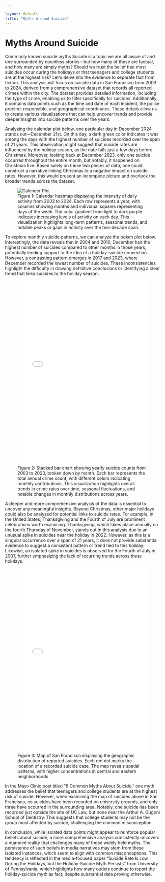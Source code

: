 ```yaml
---

layout: default
title: "Myths Around Suicide"
---
```


# Myths Around Suicide

Commonly known suicide myths Suicide is a topic we are all aware of and one surrounded by countless stories—but how many of these are factual, and how many are simply myths? 
Should we trust the belief that most suicides occur during the holidays or that teenagers and college students are at the highest risk? Let's delve into the evidence to separate fact from fiction. 
This analysis will focus on suicide data in San Francisco from 2003 to 2024, derived from a comprehensive dataset that records all reported crimes within the city. The dataset provides detailed information, including the type of crime, enabling us to filter specifically for suicides. Additionally, it contains data points such as the time and date of each incident, the police precinct responsible, and geographical coordinates. These details allow us to create various visualizations that can help uncover trends and provide deeper insights into suicide patterns over the years. 

Analyzing the calendar plot below, one particular day in December 2024 stands out—December 21st. On this day, a dark green color indicates it was among the days with the highest number of suicides recorded over the span of 21 years. This observation might suggest that suicide rates are influenced by the holiday season, as the date falls just a few days before Christmas. Moreover, looking back at December 2023, only one suicide occurred throughout the entire month, but notably, it happened on Christmas Eve. Based solely on these two pieces of data, one could construct a narrative linking Christmas to a negative impact on suicide rates. However, this would present an incomplete picture and overlook the broader trends across the dataset. 

<figure>
  <img src="assets/calendar_plot.png" alt="Calender Plot" />
  <figcaption>Figure 1: Calendar heatmap displaying the intensity of daily activity from 2003 to 2024. Each row represents a year, with columns showing months and individual squares representing days of the week. The color gradient from light to dark purple indicates increasing levels of activity on each day. This visualization highlights long-term patterns, seasonal trends, and notable peaks or gaps in activity over the two-decade span.</figcaption>
</figure>

To explore monthly suicide patterns, we can analyze the bokeh plot below. Interestingly, the data reveals that in 2004 and 2010, December had the highest number of suicides compared to other months in those years, potentially lending support to the idea of a holiday-suicide connection. However, a contrasting pattern emerges in 2017 and 2023, where December recorded the lowest number of suicides. These inconsistencies highlight the difficulty in drawing definitive conclusions or identifying a clear trend that links suicides to the holiday season. 

<figure>
    <iframe src="assets/bokeh_plot.html" width="100%" height="600" style="border:none;"></iframe>
    <figcaption>Figure 2: Stacked bar chart showing yearly suicide counts from 2003 to 2023, broken down by month. Each bar represents the total annual crime count, with different colors indicating monthly contributions. This visualization highlights overall trends in crime rates over time, seasonal fluctuations, and notable changes in monthly distributions across years.</figcaption>
</figure>

A deeper and more comprehensive analysis of the data is essential to uncover any meaningful insights. Beyond Christmas, other major holidays could also be analyzed for potential links to suicide rates. For example, in the United States, Thanksgiving and the Fourth of July are prominent celebrations worth examining. Thanksgiving, which takes place annually on the fourth Thursday of November, stands out in this analysis due to an unusual spike in suicides near the holiday in 2022. However, as this is a singular occurrence over a span of 21 years, it does not provide substantial evidence to suggest a consistent pattern or trend tied to this holiday. Likewise, an isolated spike in suicides is observed for the Fourth of July in 2007, further emphasizing the lack of recurring trends across these holidays. 

<figure>
    <iframe src="assets/map.html" width="100%" height="600" style="border:none;"></iframe>
    <figcaption>Figure 3: Map of San Francisco displaying the geographic distribution of reported suicides. Each red dot marks the location of a recorded suicide case. The map reveals spatial patterns, with higher concentrations in central and eastern neighborhoods.</figcaption>
</figure>

In the Mayo Clinic post titled “8 Common Myths About Suicide,” one myth addresses the belief that teenagers and college students are at the highest risk of suicide. However, when examining the map of suicides above in San Francisco, no suicides have been recorded on university grounds, and only three have occurred in the surrounding area. Notably, one suicide has been recorded just outside the site of UC Law, but none near the Arthur A. Dugoni School of Dentistry. This suggests that college students may not be the group most affected by suicide, challenging the common misconception. 

In conclusion, while isolated data points might appear to reinforce popular beliefs about suicide, a more comprehensive analysis consistently uncovers a nuanced reality that challenges many of these widely held myths. The persistence of such beliefs in media narratives may stem from these isolated instances, which seem to align with common misconceptions. This tendency is reflected in the media-focused paper “Suicide Rate Is Low During the Holidays, but the Holiday-Suicide Myth Persists” from University of Pennsylvania, which highlights how many outlets continue to report the holiday-suicide myth as fact, despite substantial data proving otherwise.



